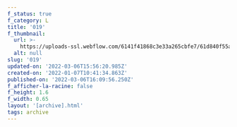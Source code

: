 ```yaml
---
f_status: true
f_category: L
title: '019'
f_thumbnail:
  url: >-
    https://uploads-ssl.webflow.com/6141f41868c3e33a265cbfe7/61d840f55aa24656c9ea6a82_019.jpg
  alt: null
slug: '019'
updated-on: '2022-03-06T15:56:20.985Z'
created-on: '2022-01-07T10:41:34.863Z'
published-on: '2022-03-06T16:09:56.250Z'
f_afficher-la-racine: false
f_height: 1.6
f_width: 0.65
layout: '[archive].html'
tags: archive
---
```



